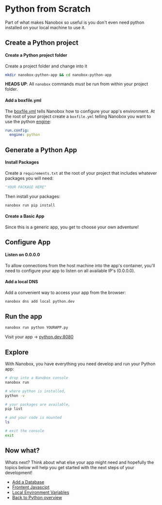 # Python from Scratch
Part of what makes Nanobox so useful is you don't even need python installed on your local machine to use it.

## Create a Python project

#### Create a Python project folder
Create a project folder and change into it

```bash
mkdir nanobox-python-app && cd nanobox-python-app
```

**HEADS UP**: All `nanobox` commands *must* be run from within your project folder.

#### Add a boxfile.yml
The <a href="https://docs.nanobox.io/boxfile/" target="\_blank">boxfile.yml</a> tells Nanobox how to configure your app's environment. At the root of your project create a `boxfile.yml` telling Nanobox you want to use the python <a href="https://docs.nanobox.io/engines/" target="\_blank">engine</a>:

```yaml
run.config:
  engine: python
```

## Generate a Python App

#### Install Packages
Create a `requirements.txt` at the root of your project that includes whatever packages you will need:

```python
"YOUR PACKAGE HERE"
```

Then install your packages:

```bash
nanobox run pip install
```

#### Create a Basic App
Since this is a generic app, you get to choose your own adventure!

## Configure App

#### Listen on 0.0.0.0
To allow connections from the host machine into the app's container, you'll need to configure your app to listen on all available IP's (0.0.0.0).

#### Add a local DNS
Add a convenient way to access your app from the browser:

```bash
nanobox dns add local python.dev
```

## Run the app

```bash
nanobox run python YOURAPP.py
```

Visit your app -> <a href="http://python.dev:8080" target="\_blank">python.dev:8080</a>

## Explore
With Nanobox, you have everything you need develop and run your Python app:

```bash
# drop into a Nanobox console
nanobox run

# where python is installed,
python -v

# your packages are available,
pip list

# and your code is mounted
ls

# exit the console
exit
```

## Now what?
Whats next? Think about what else your app might need and hopefully the topics below will help you get started with the next steps of your development!

* [Add a Database](/python/generic/add-a-database)
* [Frontent Javascipt](/python/generic/frontend-javascript)
* [Local Environment Variables](/python/generic/local-evars)
* [Back to Python overview](/python/generic)
